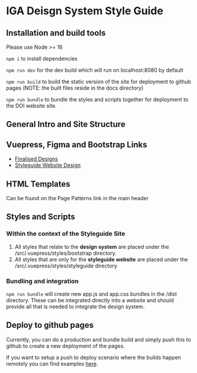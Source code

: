 # IGA Deisgn System Style Guide

## Installation and build tools

Please use Node >= 16

`npm i` to install dependencies

`npm run dev` for the dev build which will run on localhost:8080 by default

`npm run build` to build the static version of the site for deployment to github pages (NOTE: the built files reside in the docs directory)

`npm run bundle` to bundle the styles and scripts together for deployment to the DOI website site.

## General Intro and Site Structure

## Vuepress, Figma and Bootstrap Links

* [Finalised Designs](https://www.figma.com/file/QJl1NyuLPtW2HIMgWyjWTv/Dept.-of-Industry---Design-System?node-id=4944%3A50112)
* [Styleguide Website Design](https://www.figma.com/file/QJl1NyuLPtW2HIMgWyjWTv/Dept.-of-Industry---Design-System?node-id=1332%3A6545)

## HTML Templates
Can be found on the Page Patterns link in the main header

## Styles and Scripts

### Within the context of the Styleguide Site
1. All styles that relate to the **design system** are placed under the /src/.vuepress/styles/bootstrap directory.  
2. All styles that are only for the **styleguide website** are placed under the /src/.vuepress/styles/styleguide directory 

### Bundling and integration

`npm run bundle` will create new app.js and app.css bundles in the /dist directory.  These can be integrated directly into a website and should provide all that is needed to integrate the design system.

## Deploy to github pages
Currently, you can do a production and bundle build and simply push this to github to create a new deployment of the pages.

If you want to setup a push to deploy scenario where the builds happen remotely you can find examples [here](https://v2.vuepress.vuejs.org/guide/deployment.html#github-pages).
